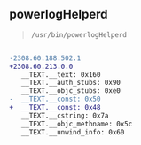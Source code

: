 ## powerlogHelperd

> `/usr/bin/powerlogHelperd`

```diff

-2308.60.188.502.1
+2308.60.213.0.0
   __TEXT.__text: 0x160
   __TEXT.__auth_stubs: 0x90
   __TEXT.__objc_stubs: 0xe0
-  __TEXT.__const: 0x50
+  __TEXT.__const: 0x48
   __TEXT.__cstring: 0x7a
   __TEXT.__objc_methname: 0x5c
   __TEXT.__unwind_info: 0x60

```
